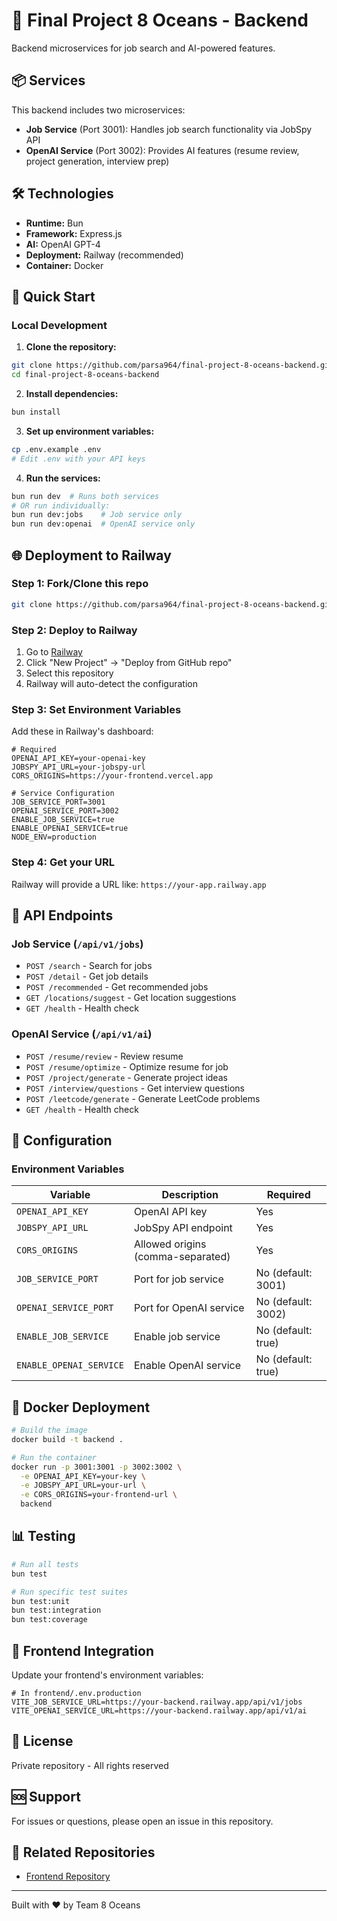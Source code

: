 # 🚀 Final Project 8 Oceans - Backend

Backend microservices for job search and AI-powered features.

## 📦 Services

This backend includes two microservices:
- **Job Service** (Port 3001): Handles job search functionality via JobSpy API
- **OpenAI Service** (Port 3002): Provides AI features (resume review, project generation, interview prep)

## 🛠️ Technologies

- **Runtime:** Bun
- **Framework:** Express.js
- **AI:** OpenAI GPT-4
- **Deployment:** Railway (recommended)
- **Container:** Docker

## 🚀 Quick Start

### Local Development

1. **Clone the repository:**
```bash
git clone https://github.com/parsa964/final-project-8-oceans-backend.git
cd final-project-8-oceans-backend
```

2. **Install dependencies:**
```bash
bun install
```

3. **Set up environment variables:**
```bash
cp .env.example .env
# Edit .env with your API keys
```

4. **Run the services:**
```bash
bun run dev  # Runs both services
# OR run individually:
bun run dev:jobs    # Job service only
bun run dev:openai  # OpenAI service only
```

## 🌐 Deployment to Railway

### Step 1: Fork/Clone this repo
```bash
git clone https://github.com/parsa964/final-project-8-oceans-backend.git
```

### Step 2: Deploy to Railway
1. Go to [Railway](https://railway.app)
2. Click "New Project" → "Deploy from GitHub repo"
3. Select this repository
4. Railway will auto-detect the configuration

### Step 3: Set Environment Variables
Add these in Railway's dashboard:
```env
# Required
OPENAI_API_KEY=your-openai-key
JOBSPY_API_URL=your-jobspy-url
CORS_ORIGINS=https://your-frontend.vercel.app

# Service Configuration
JOB_SERVICE_PORT=3001
OPENAI_SERVICE_PORT=3002
ENABLE_JOB_SERVICE=true
ENABLE_OPENAI_SERVICE=true
NODE_ENV=production
```

### Step 4: Get your URL
Railway will provide a URL like: `https://your-app.railway.app`

## 🔗 API Endpoints

### Job Service (`/api/v1/jobs`)
- `POST /search` - Search for jobs
- `POST /detail` - Get job details
- `POST /recommended` - Get recommended jobs
- `GET /locations/suggest` - Get location suggestions
- `GET /health` - Health check

### OpenAI Service (`/api/v1/ai`)
- `POST /resume/review` - Review resume
- `POST /resume/optimize` - Optimize resume for job
- `POST /project/generate` - Generate project ideas
- `POST /interview/questions` - Get interview questions
- `POST /leetcode/generate` - Generate LeetCode problems
- `GET /health` - Health check

## 🔧 Configuration

### Environment Variables

| Variable | Description | Required |
|----------|-------------|----------|
| `OPENAI_API_KEY` | OpenAI API key | Yes |
| `JOBSPY_API_URL` | JobSpy API endpoint | Yes |
| `CORS_ORIGINS` | Allowed origins (comma-separated) | Yes |
| `JOB_SERVICE_PORT` | Port for job service | No (default: 3001) |
| `OPENAI_SERVICE_PORT` | Port for OpenAI service | No (default: 3002) |
| `ENABLE_JOB_SERVICE` | Enable job service | No (default: true) |
| `ENABLE_OPENAI_SERVICE` | Enable OpenAI service | No (default: true) |

## 🐳 Docker Deployment

```bash
# Build the image
docker build -t backend .

# Run the container
docker run -p 3001:3001 -p 3002:3002 \
  -e OPENAI_API_KEY=your-key \
  -e JOBSPY_API_URL=your-url \
  -e CORS_ORIGINS=your-frontend-url \
  backend
```

## 📊 Testing

```bash
# Run all tests
bun test

# Run specific test suites
bun test:unit
bun test:integration
bun test:coverage
```

## 🤝 Frontend Integration

Update your frontend's environment variables:
```env
# In frontend/.env.production
VITE_JOB_SERVICE_URL=https://your-backend.railway.app/api/v1/jobs
VITE_OPENAI_SERVICE_URL=https://your-backend.railway.app/api/v1/ai
```

## 📝 License

Private repository - All rights reserved

## 🆘 Support

For issues or questions, please open an issue in this repository.

## 🔗 Related Repositories

- [Frontend Repository](https://github.com/CMPT-276-SUMMER-2025/final-project-8-oceans)

---

Built with ❤️ by Team 8 Oceans